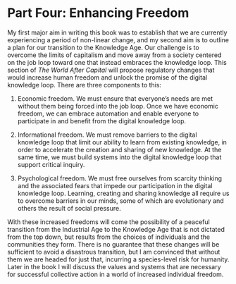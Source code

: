 # Part Four: Enhancing Freedom

My first major aim in writing this book was to establish that we are currently experiencing a period of non-linear change, and my second aim is to outline a plan for our transition to the Knowledge Age. Our challenge is to overcome the limits of capitalism and move away from a society centered on the job loop toward one that instead embraces the knowledge loop. This section of *The World After Capital* will propose regulatory changes that would increase human freedom and unlock the promise of the digital knowledge loop. There are three components to this:
 
1. Economic freedom. We must ensure that everyone’s needs are met without them being forced into the job loop. Once we have economic freedom, we can embrace automation and enable everyone to participate in and benefit from the digital knowledge loop. 

2. Informational freedom. We must remove barriers to the digital knowledge loop that limit our ability to learn from existing knowledge, in order to accelerate the creation and sharing of new knowledge. At the same time, we must build systems into the digital knowledge loop that support critical inquiry. 

3. Psychological freedom. We must free ourselves from scarcity thinking and the associated fears that impede our participation in the digital knowledge loop. Learning, creating and sharing knowledge all require us to overcome barriers in our minds, some of which are evolutionary and others the result of social pressure.

With these increased freedoms will come the possibility of a peaceful transition from the Industrial Age to the Knowledge Age that is not dictated from the top down, but results from the choices of individuals and the communities they form. There is no guarantee that these changes will be sufficient to avoid a disastrous transition, but I am convinced that without them we are headed for just that, incurring a species-level risk for humanity. Later in the book I will discuss the values and systems that are necessary for successful collective action in a world of increased individual freedom.
